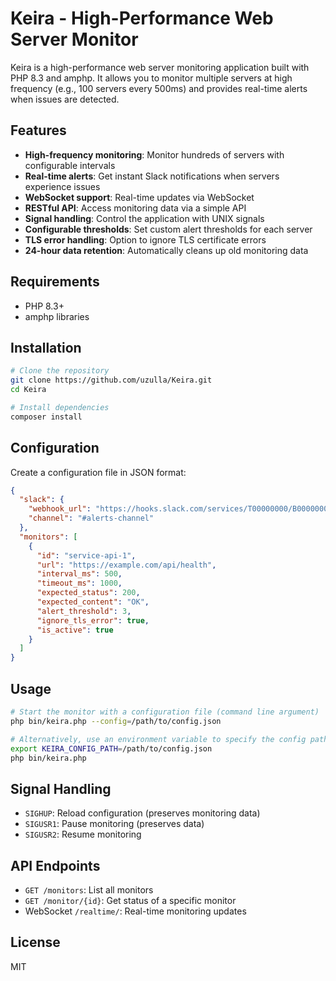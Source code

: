 # Keira - High-Performance Web Server Monitor

Keira is a high-performance web server monitoring application built with PHP 8.3 and amphp. It allows you to monitor multiple servers at high frequency (e.g., 100 servers every 500ms) and provides real-time alerts when issues are detected.

## Features

- **High-frequency monitoring**: Monitor hundreds of servers with configurable intervals
- **Real-time alerts**: Get instant Slack notifications when servers experience issues
- **WebSocket support**: Real-time updates via WebSocket
- **RESTful API**: Access monitoring data via a simple API
- **Signal handling**: Control the application with UNIX signals
- **Configurable thresholds**: Set custom alert thresholds for each server
- **TLS error handling**: Option to ignore TLS certificate errors
- **24-hour data retention**: Automatically cleans up old monitoring data

## Requirements

- PHP 8.3+
- amphp libraries

## Installation

```bash
# Clone the repository
git clone https://github.com/uzulla/Keira.git
cd Keira

# Install dependencies
composer install
```

## Configuration

Create a configuration file in JSON format:

```json
{
  "slack": {
    "webhook_url": "https://hooks.slack.com/services/T00000000/B0000000/XXXXXXXXXXXXXXXXXXXXXXXX",
    "channel": "#alerts-channel"
  },
  "monitors": [
    {
      "id": "service-api-1",
      "url": "https://example.com/api/health",
      "interval_ms": 500,
      "timeout_ms": 1000,
      "expected_status": 200,
      "expected_content": "OK",
      "alert_threshold": 3,
      "ignore_tls_error": true,
      "is_active": true
    }
  ]
}
```

## Usage

```bash
# Start the monitor with a configuration file (command line argument)
php bin/keira.php --config=/path/to/config.json

# Alternatively, use an environment variable to specify the config path
export KEIRA_CONFIG_PATH=/path/to/config.json
php bin/keira.php
```

## Signal Handling

- `SIGHUP`: Reload configuration (preserves monitoring data)
- `SIGUSR1`: Pause monitoring (preserves data)
- `SIGUSR2`: Resume monitoring

## API Endpoints

- `GET /monitors`: List all monitors
- `GET /monitor/{id}`: Get status of a specific monitor
- WebSocket `/realtime/`: Real-time monitoring updates

## License

MIT
